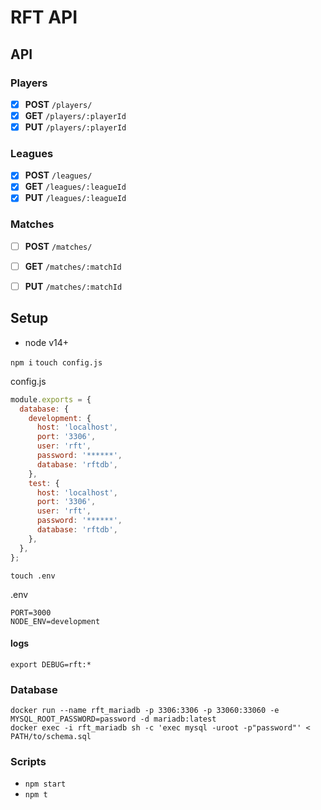 # RFT API

## API

### Players

- [x] **POST** `/players/`
- [x] **GET** `/players/:playerId`
- [x] **PUT** `/players/:playerId`

### Leagues

- [x] **POST** `/leagues/`
- [x] **GET** `/leagues/:leagueId`
- [x] **PUT** `/leagues/:leagueId`

### Matches

- [ ] **POST** `/matches/`
- [ ] **GET** `/matches/:matchId`
- [ ] **PUT** `/matches/:matchId`


## Setup

* node v14+

` npm i `
` touch config.js `

config.js
```js
module.exports = {
  database: {
    development: {
      host: 'localhost',
      port: '3306',
      user: 'rft',
      password: '******',
      database: 'rftdb',
    },
    test: {
      host: 'localhost',
      port: '3306',
      user: 'rft',
      password: '******',
      database: 'rftdb',
    },
  },
};
```

` touch .env `

.env
```
PORT=3000
NODE_ENV=development
```

#### logs
` export DEBUG=rft:* `

### Database

```
docker run --name rft_mariadb -p 3306:3306 -p 33060:33060 -e MYSQL_ROOT_PASSWORD=password -d mariadb:latest
docker exec -i rft_mariadb sh -c 'exec mysql -uroot -p"password"' < PATH/to/schema.sql
```

### Scripts

* `npm start`
* `npm t`